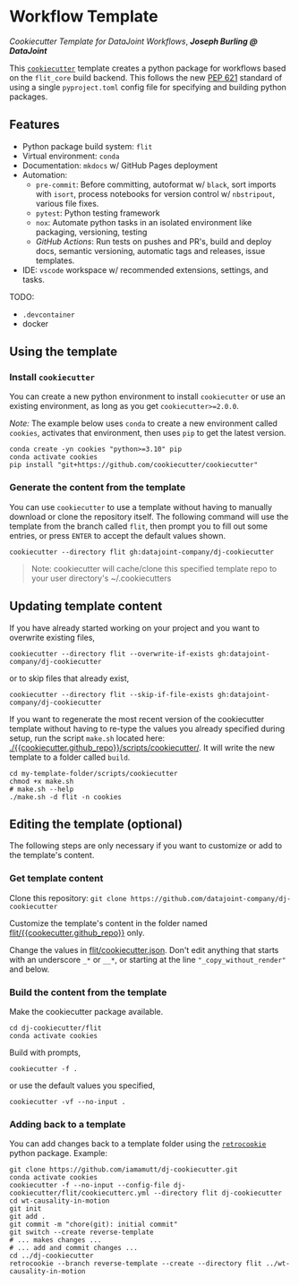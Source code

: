 <!--
conda activate base
mamba env remove -n cookies
mamba create -yn cookies "python>=3.10" pip ipykernel
conda activate cookies
pip install -U "git+https://github.com/cookiecutter/cookiecutter"
pip install -U --force-reinstall nox pre-commit black flake8 retrocookie
mamba update -c defaults -y --all

cookiecutter -vf --directory flit -o .build --no-input .

find . -name "*.DS_Store" -type f -delete
find . -name ".ipynb_checkpoints" -type d -exec rm -rf {} +
find . -name "__pycache__" -type d -exec rm -rf {} +
-->

# Workflow Template

_Cookiecutter Template for DataJoint Workflows_, **_Joseph Burling @ DataJoint_**

This [`cookiecutter`](https://cookiecutter.readthedocs.io/en/2.0.2/) template creates a python package for workflows based on the `flit_core` build backend. This follows the new [PEP 621](https://www.python.org/dev/peps/pep-0621/) standard of using a single `pyproject.toml` config file for specifying and building python packages.

## Features

- Python package build system: `flit`
- Virtual environment: `conda`
- Documentation: `mkdocs` w/ GitHub Pages deployment
- Automation:
  - `pre-commit`: Before committing, autoformat w/ `black`, sort imports with `isort`, process notebooks for version control w/ `nbstripout`, various file fixes.
  - `pytest`: Python testing framework
  - `nox`: Automate python tasks in an isolated environment like packaging, versioning, testing
  - _GitHub Actions_: Run tests on pushes and PR's, build and deploy docs, semantic versioning, automatic tags and releases, issue templates.
- IDE: `vscode` workspace w/ recommended extensions, settings, and tasks.

TODO:

- `.devcontainer`
- docker

## Using the template

### Install `cookiecutter`

You can create a new python environment to install `cookiecutter` or use an existing environment, as long as you get `cookiecutter>=2.0.0`.

_Note:_ The example below uses `conda` to create a new environment called `cookies`, activates that environment, then uses `pip` to get the latest version.

```
conda create -yn cookies "python>=3.10" pip
conda activate cookies
pip install "git+https://github.com/cookiecutter/cookiecutter"
```

### Generate the content from the template

You can use `cookiecutter` to use a template without having to manually download or clone the repository itself. The following command will use the template from the branch called `flit`, then prompt you to fill out some entries, or press `ENTER` to accept the default values shown.

```
cookiecutter --directory flit gh:datajoint-company/dj-cookiecutter
```

> Note: cookiecutter will cache/clone this specified template repo to your user directory's ~/.cookiecutters

## Updating template content 

If you have already started working on your project and you want to overwrite existing files, 

```
cookiecutter --directory flit --overwrite-if-exists gh:datajoint-company/dj-cookiecutter
```

or to skip files that already exist, 

```
cookiecutter --directory flit --skip-if-file-exists gh:datajoint-company/dj-cookiecutter
```

If you want to regenerate the most recent version of the cookiecutter template without having to re-type the values you already specified during setup, run the script `make.sh` located here: [./{{cookiecutter.github_repo}}/scripts/cookiecutter/](./{{cookiecutter.github_repo}}/scripts/cookiecutter/make.sh). It will write the new template to a folder called `build`. 

```
cd my-template-folder/scripts/cookiecutter 
chmod +x make.sh 
# make.sh --help
./make.sh -d flit -n cookies
```

## Editing the template (optional)

The following steps are only necessary if you want to customize or add to the template's content.

### Get template content

Clone this repository: `git clone https://github.com/datajoint-company/dj-cookiecutter`

Customize the template's content in the folder named [flit/{{cookecutter.github_repo}}]('./{{cookiecutter.github_repo}}/README.md') only.

Change the values in [flit/cookiecutter.json](./cookiecutter.json). Don't edit anything that starts with an underscore `_*` or `__*`, or starting at the line `"_copy_without_render"` and below.

### Build the content from the template

Make the cookiecutter package available. 

```
cd dj-cookiecutter/flit
conda activate cookies
```

Build with prompts, 

```
cookiecutter -f .
```

or use the default values you specified, 

```
cookiecutter -vf --no-input .
```

### Adding back to a template

You can add changes back to a template folder using the [`retrocookie`](https://retrocookie.readthedocs.io/en/latest/) python package. Example:

```
git clone https://github.com/iamamutt/dj-cookiecutter.git
conda activate cookies
cookiecutter -f --no-input --config-file dj-cookiecutter/flit/cookiecutterc.yml --directory flit dj-cookiecutter
cd wt-causality-in-motion
git init
git add . 
git commit -m "chore(git): initial commit"
git switch --create reverse-template
# ... makes changes ... 
# ... add and commit changes ...
cd ../dj-cookiecutter
retrocookie --branch reverse-template --create --directory flit ../wt-causality-in-motion 
```
